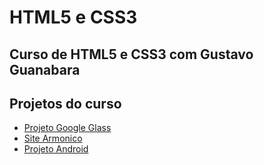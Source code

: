 <H1>HTML5 e CSS3</H1>
<h2>Curso de HTML5 e CSS3 com Gustavo Guanabara</h2>
<section>
    <h2>Projetos do curso</h2>
<ul>
    <li><a href="#">Projeto Google Glass</a></li>
    <li><a href="https://pabloalves99.github.io/HTML5eCSS3/Modulo%202/SiteArmonico.html" targed="_blank">Site Armonico</a></li>
    <li><a href="https://pabloalves99.github.io/HTML5eCSS3/Modulo%202/ProjetoAndroid/android.html" targed="_blank">Projeto Android</a></li>
</ul>
</section>